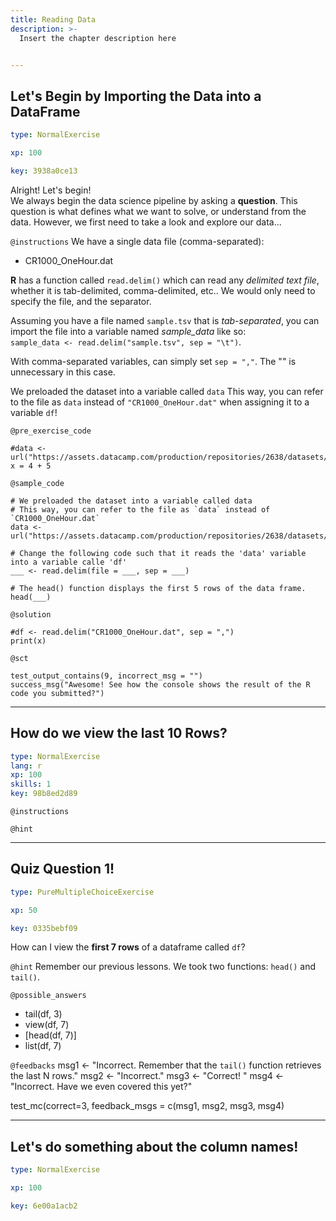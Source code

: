 ```yaml
---
title: Reading Data
description: >-
  Insert the chapter description here


---
```

## Let's Begin by Importing the Data into a DataFrame

```yaml
type: NormalExercise

xp: 100

key: 3938a0ce13
```

Alright! Let's begin!  
We always begin the data science pipeline by asking a **question**. This question is what defines what we want to solve, or understand from the data. However, we first need to take a look and explore our data...

`@instructions`
We have a single data file (comma-separated): 
- CR1000_OneHour.dat

**R** has a function called `read.delim()` which can read any *delimited text file*, whether it is tab-delimited, comma-delimited, etc.. We would only need to specify the file, and the separator.

Assuming you have a file named `sample.tsv` that is *tab-separated*, you can import the file into a variable named *sample_data* like so:    
``sample_data <- read.delim("sample.tsv", sep = "\t")``.

With comma-separated variables, can simply set `sep = ","`. The "\" is unnecessary in this case.

We preloaded the dataset into a variable called `data`
This way, you can refer to the file as `data` instead of `"CR1000_OneHour.dat"` when assigning it to a variable `df`!


`@pre_exercise_code`
```{r}
#data <- url("https://assets.datacamp.com/production/repositories/2638/datasets/e73949a03c41fd2cbe1de7691ff7adfc624bd22b/CR1000_OneHour.dat")
x = 4 + 5
```
`@sample_code`
```{r}
# We preloaded the dataset into a variable called data
# This way, you can refer to the file as `data` instead of `CR1000_OneHour.dat`
data <- url("https://assets.datacamp.com/production/repositories/2638/datasets/e73949a03c41fd2cbe1de7691ff7adfc624bd22b/CR1000_OneHour.dat")

# Change the following code such that it reads the 'data' variable into a variable calle 'df'
___ <- read.delim(file = ___, sep = ___)

# The head() function displays the first 5 rows of the data frame.
head(___)
```
`@solution`
```{r}
#df <- read.delim("CR1000_OneHour.dat", sep = ",")
print(x)
```
`@sct`
```{r}
test_output_contains(9, incorrect_msg = "")
success_msg("Awesome! See how the console shows the result of the R code you submitted?")
```





---
## How do we view the last 10 Rows?

```yaml
type: NormalExercise
lang: r
xp: 100
skills: 1
key: 98b8ed2d89
```



`@instructions`


`@hint`











---
## Quiz Question 1!

```yaml
type: PureMultipleChoiceExercise

xp: 50

key: 0335bebf09
```

How can I view the **first 7 rows** of a dataframe called `df`?


`@hint`
Remember our previous lessons. We took two functions: `head()` and `tail()`.





`@possible_answers`
- tail(df, 3)
- view(df, 7)
- [head(df, 7)]
- list(df, 7)

`@feedbacks`
msg1 <- "Incorrect. Remember that the `tail()` function retrieves the last N rows."
msg2 <- "Incorrect."
msg3 <- "Correct! "
msg4 <- "Incorrect. Have we even covered this yet?"

test_mc(correct=3,  feedback_msgs = c(msg1, msg2, msg3, msg4)




---
## Let's do something about the column names!

```yaml
type: NormalExercise

xp: 100

key: 6e00a1acb2
```












